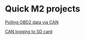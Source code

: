 Quick M2 projects
=================

[Polling OBD2 data via CAN](#OBD2)

[CAN logging to SD card](#logging)
